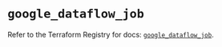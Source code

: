 # `google_dataflow_job`

Refer to the Terraform Registry for docs: [`google_dataflow_job`](https://registry.terraform.io/providers/hashicorp/google-beta/6.38.0/docs/resources/google_dataflow_job).
